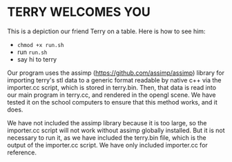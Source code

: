 # TERRY WELCOMES YOU

This is a depiction our friend Terry on a table. Here is how to see him:

- `chmod +x run.sh`
- run `run.sh`
- say hi to terry

Our program uses the assimp (https://github.com/assimp/assimp) library for importing terry's stl data to a generic format readable by native c++ via the importer.cc script, which is stored in terry.bin. Then, that data is read into our main program in terry.cc, and rendered in the opengl scene. We have tested it on the school computers to ensure that this method works, and it does. 

We have not included the assimp library because it is too large, so the importer.cc script will not work without assimp globally installed. But it is not necessary to run it, as we have included the terry.bin file, which is the output of the importer.cc script. We have only included importer.cc for reference.

